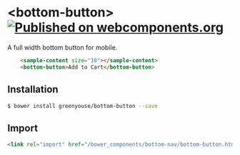 # \<bottom-button\> [![Published on webcomponents.org](https://img.shields.io/badge/webcomponents.org-published-blue.svg)](https://www.webcomponents.org/element/greenyouse/bottom-button)

A full width bottom button for mobile.

<!-- 
```
<custom-element-demo>
  <template>
    <script src="../webcomponentsjs/webcomponents-lite.min.js"></script>
    <link rel="import" href="../iron-demo-helpers/demo-pages-shared-styles.html">
    <link rel="import" href="../iron-demo-helpers/demo-snippet.html">
    <link rel="import" href="demo/sample-content.html">
    <link rel="import" href="bottom-button.html">
  <next-code-block></next-code-block>
  </template>
</custom-element-demo>
```
 -->
 
```html
    <sample-content size="10"></sample-content>
    <bottom-button>Add to Cart</bottom-button>
```

## Installation

```sh
$ bower install greenyouse/bottom-button --save
```

## Import

```html
<link rel="import" href="/bower_components/bottom-nav/bottom-button.html">
```
